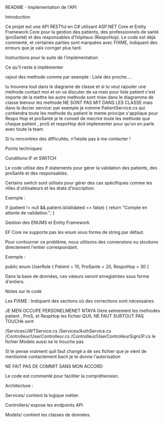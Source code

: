 README - Implémentation de l'API

Introduction

Ce projet est une API RESTful en C# utilisant ASP.NET Core et Entity Framework Core pour la gestion des patients, des professionnels de santé (proSanté) et des responsables d'hôpitaux (RespoHop). Le code est déjà commenté, et certaines parties sont marquées avec FIXME, indiquant des erreurs que je vais corriger plus tard.

Instructions pour la suite de l'implémentation

Ce qu'il reste à implémenter

rajout des methode comme par exemple :
Liste des proche....

tu trouvera tout dans le diagrame de classe et si tu veut rajouter une methode contact moi et on va discuter de sa mais pour liste patient c'est importe de la mettre les autre methode sont mise dans le diagramme de classe biensur les methode NE SONT PAS MIT DANS LES CLASSE mais dans le docier service:
par exemple je nomme PatientService.cs qui contiendra toute les methode du patient le meme principe s'applique pour Respo Hop et proSanté
je te conseil de mecrire toute les methode que chaque patient , proS et respoHop doit implementer pour qu'on en parle avec toute la team 

Si tu rencontres des difficultés, n'hésite pas à me contacter !

Points techniques

Conditions IF et SWITCH

Le code utilise des if statements pour gérer la validation des patients, des proSanté et des responsables.

Certains switch sont utilisés pour gérer des cas spécifiques comme les rôles d'utilisateurs et les états d'inscription.

Exemple :

if (patient != null && patient.isValidated == false)
{
    return "Compte en attente de validation.";
}

Gestion des ENUMS et Entity Framework

EF Core ne supporte pas les enum sous forme de string par défaut.

Pour contourner ce problème, nous utilisons des conversions ou stockons directement l'entier correspondant.

Exemple :

public enum UserRole
{
    Patient = 10,
    ProSante = 20,
    RespoHop = 30
}

Dans la base de données, ces valeurs seront enregistrées sous forme d'entiers.

Notes sur le code

Les FIXME : Indiquent des sections où des corrections sont nécessaires.

JE MEN OCCUPE PERSONELMENET NTAYA Gère selmement les methodes patient , ProS, et RespHop
les fichier QUIL NE FAUT SURTOUT PAS TOUCHé sont 

 /Services/JWTService.cs
 /Services/AuthService.cs
 /Controlleur/UserControlleur.cs
 /Controlleur/UserControlleurSignUP.cs
 le fichier Models aussi ne le trouche pas 

 SI te pense vraiment quil faut changé a de ses fichier que je vient de mentionné contactement bach je te donne l'autorisation 


NE FAIT PAS DE COMMIT SANS MON ACCORD


Le code est commenté pour faciliter la compréhension.

Architecture :

Services/ contient la logique métier.

Controllers/ expose les endpoints API.

Models/ contient les classes de données.

 